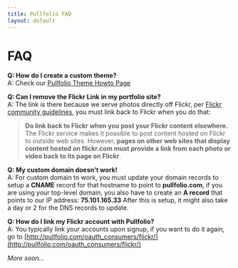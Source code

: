 ```yaml
---
title: Pullfolio FAQ
layout: default
---
```


FAQ
===

**Q: How do I create a custom theme?**  
A: Check our [Pullfolio Theme Howto Page](/theme-howto.html)

**Q: Can I remove the Flickr Link in my portfolio site?**  
A: The link is there because we serve photos directly off Flickr, per [Flickr community guidelines](http://www.flickr.com/guidelines.gne), you must link back to Flickr when you do that:
> **Do link back to Flickr when you post your Flickr content elsewhere.**  
> The Flickr service makes it possible to post content hosted on Flickr to outside web sites. However, **pages on other web sites that display content hosted on flickr.com must provide a link from each photo or video back to its page on Flickr**.

**Q: My custom domain doesn't work!**  
A: For custom domain to work, you must update your domain records to setup a **CNAME** record for that hostname to point to **pullfolio.com**, if you are using your top-level domain, you also have to create an **A record** that points to our IP address: **75.101.165.33** After this is setup, it might also take a day or 2 for the DNS records to update.

**Q: How do I link my Flickr account with Pullfolio?**  
A: You typically link your accounts upon signup, if you want to do it again, go to [http://pullfolio.com/oauth_consumers/flickr/](http://pullfolio.com/oauth_consumers/flickr/)

_More soon..._